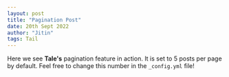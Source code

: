 ```yaml
---
layout: post
title: "Pagination Post"
date: 20th Sept 2022
author: "Jitin"
tags: Tail
---
```


Here we see **Tale's** pagination feature in action. It is set to 5 posts per page by default. Feel free to change this number in the `_config.yml` file!
